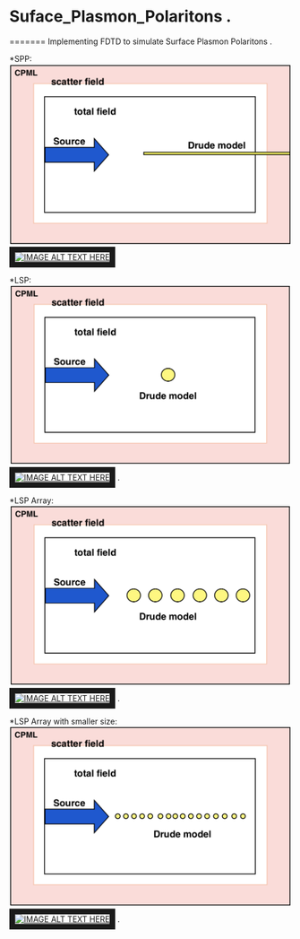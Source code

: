 # Suface_Plasmon_Polaritons . 
=======
Implementing FDTD to simulate Surface Plasmon Polaritons . 

*SPP:
![alt text](https://github.com/ShuaiHsunLee/Suface_Plasmon_Polaritons/blob/master/img/Fig1.png "Experiment 1")
<a href="https://www.youtube.com/watch?v=sW4fSbnI540
" target="_blank"><img src="" 
alt="IMAGE ALT TEXT HERE" width="240" height="180" border="10" /></a>

*LSP:
![alt text](https://github.com/ShuaiHsunLee/Suface_Plasmon_Polaritons/blob/master/img/Fig2.png "Experiment 1")
<a href="https://www.youtube.com/watch?v=jwRdupVF1lU
" target="_blank"><img src="" 
alt="IMAGE ALT TEXT HERE" width="240" height="180" border="10" /></a> . 

*LSP Array:
![alt text](https://github.com/ShuaiHsunLee/Suface_Plasmon_Polaritons/blob/master/img/Fig3.png "Experiment 1")
<a href="https://www.youtube.com/watch?v=dlO-KJL7c-w
" target="_blank"><img src="" 
alt="IMAGE ALT TEXT HERE" width="240" height="180" border="10" /></a> . 

*LSP Array with smaller size:
![alt text](https://github.com/ShuaiHsunLee/Suface_Plasmon_Polaritons/blob/master/img/Fig4.png "Experiment 1")
<a href="https://youtu.be/SO7yXyxfMtE
" target="_blank"><img src="" 
alt="IMAGE ALT TEXT HERE" width="240" height="180" border="10" /></a> . 
